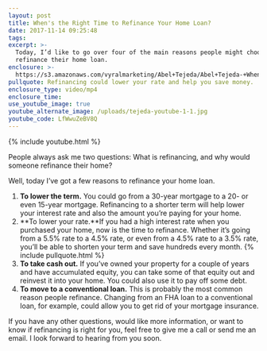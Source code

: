 ```yaml
---
layout: post
title: When's the Right Time to Refinance Your Home Loan?
date: 2017-11-14 09:25:48
tags:
excerpt: >-
  Today, I’d like to go over four of the main reasons people might choose to
  refinance their home loan.
enclosure: >-
  https://s3.amazonaws.com/vyralmarketing/Abel+Tejeda/Abel+Tejeda-+When%2527s+the+Right+Time+to+Refinance+Your+Home+Loan%253F.mp4
pullquote: Refinancing could lower your rate and help you save money.
enclosure_type: video/mp4
enclosure_time:
use_youtube_image: true
youtube_alternate_image: /uploads/tejeda-youtube-1-1.jpg
youtube_code: LfWwuZeBV8Q
---
```



{% include youtube.html %}

People always ask me two questions: What is refinancing, and why would someone refinance their home?

Well, today I’ve got a few reasons to refinance your home loan.

1. **To lower the term.** You could go from a 30-year mortgage to a 20- or even 15-year mortgage. Refinancing to a shorter term will help lower your interest rate and also the amount you’re paying for your home.
2. **To lower your rate.**If you had a high interest rate when you purchased your home, now is the time to refinance. Whether it’s going from a 5.5% rate to a 4.5% rate, or even from a 4.5% rate to a 3.5% rate, you’ll be able to shorten your term and save hundreds every month. {% include pullquote.html %}
3. **To take cash out.** If you’ve owned your property for a couple of years and have accumulated equity, you can take some of that equity out and reinvest it into your home. You could also use it to pay off some debt.
4. **To move to a conventional loan.** This is probably the most common reason people refinance. Changing from an FHA loan to a conventional loan, for example, could allow you to get rid of your mortgage insurance.

If you have any other questions, would like more information, or want to know if refinancing is right for you, feel free to give me a call or send me an email. I look forward to hearing from you soon.